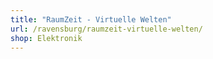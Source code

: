 ```yaml
---
title: "RaumZeit - Virtuelle Welten"
url: /ravensburg/raumzeit-virtuelle-welten/
shop: Elektronik
---
```


